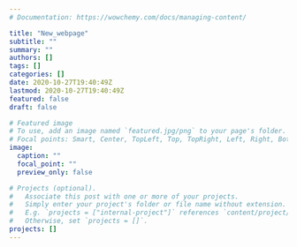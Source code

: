 ```yaml
---
# Documentation: https://wowchemy.com/docs/managing-content/

title: "New_webpage"
subtitle: ""
summary: ""
authors: []
tags: []
categories: []
date: 2020-10-27T19:40:49Z
lastmod: 2020-10-27T19:40:49Z
featured: false
draft: false

# Featured image
# To use, add an image named `featured.jpg/png` to your page's folder.
# Focal points: Smart, Center, TopLeft, Top, TopRight, Left, Right, BottomLeft, Bottom, BottomRight.
image:
  caption: ""
  focal_point: ""
  preview_only: false

# Projects (optional).
#   Associate this post with one or more of your projects.
#   Simply enter your project's folder or file name without extension.
#   E.g. `projects = ["internal-project"]` references `content/project/deep-learning/index.md`.
#   Otherwise, set `projects = []`.
projects: []
---
```

